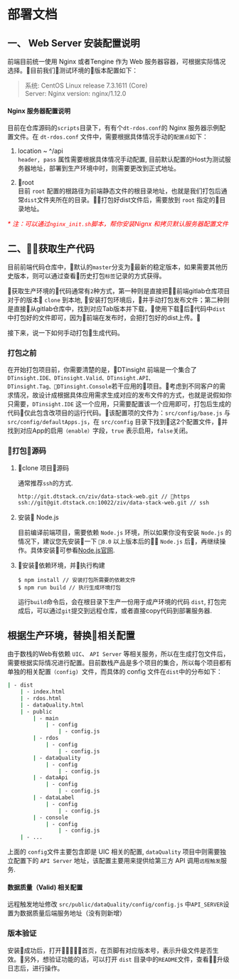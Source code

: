 # 部署文档


## 一、 Web Server 安装配置说明

前端目前统一使用 Nginx 或者Tengine 作为 Web 服务器容器，可根据实际情况选择。目前我们测试环境的版本配置如下：

> 系统: CentOS Linux release 7.3.1611 (Core)<br>
> Server: Nginx version: nginx/1.12.0

#### Nginx 服务器配置说明
目前在仓库源码的`scripts`目录下，有有个`dt-rdos.conf`的 Nginx 服务器示例配置文件。在
`dt-rdos.conf` 文件中，需要根据具体情况手动的`配置点`如下：

1. location ~ ^/api <br>
`header, pass` 属性需要根据具体情况手动配置, 
目前默认配置的Host为测试服务器地址，部署到生产环境中时，则需要更改到正式地址。

2. root <br>
目前 `root` 配置的根路径为前端静态文件的根目录地址，也就是我们打包后通常`dist`文件夹所在的目录。打包好dist文件后，需要放到 `root` 指定的目录地址。

<i style="color:red">* 注：可以通过`nginx_init.sh`脚本，帮你安装Nignx 和拷贝默认服务器配置文件</i>

## 二、获取生产代码

目前前端代码仓库中，默认的`master`分支为最新的稳定版本，如果需要其他历史版本，则可以通过查看历史打包`标签`记录的方式获得。

获取生产环境的代码通常有`2`种方式，第一种则是直接把前端gitlab仓库项目对于的版本 `clone` 到本地, 安装打包环境后，并手动打包发布文件；第二种则是直接从gitlab仓库中，找到对应Tab版本并下载，使用下载后代码中`dist`中打包好的文件即可，因为前端在发布时，会把打包好的dist上传。

接下来，说一下如何手动打包生成代码。

### 打包之前

在开始打包项目前，你需要清楚的是，DTinsight 前端是一个集合了`DTinsight.IDE、DTinsight.Valid、DTinsight.API、DTinsight.Tag、DTinsight.Console`若干应用的项目。考虑到不同客户的需求情况，故设计成根据具体应用需求生成对应的发布文件的方式，也就是说假如你只需要，`DTinsight.IDE` 这一个应用，只需要配置该一个应用即可，打包后生成的代码仅此包含改项目的运行代码。该配置项的文件为：`src/config/base.js` 与`src/config/defaultApps.js`，在 `src/config` 目录下找到这2个配置文件，并找到对应App的启用`（enable）`字段，`true` 表示启用，`false`关闭。

### 打包源码

1. clone 项目源码

    通常推荐`ssh`的方式.

    ```bash
    http://git.dtstack.cn/ziv/data-stack-web.git // https
    ssh://git@git.dtstack.cn:10022/ziv/data-stack-web.git // ssh
    ```

2. 安装 Node.js

    目前编译前端项目，需要依赖 `Node.js` 环境，所以如果你没有安装 `Node.js` 的情况下，建议您先安装一下 `8.0` 以上版本后的 `Node.js` 后，再继续操作。具体安装可参看[Node.js官网](https://nodejs.org/en/download/).

3. 安装依赖环境，并执行构建

    ```
    $ npm install // 安装打包所需要的依赖文件
    $ npm run build // 执行生成环境打包
    ```

    运行`build`命令后，会在根目录下生产一份用于成产环境的代码 `dist`,
    打包完成后，可以通过`git`提交到远程仓库，或者直接copy代码到部署服务器.

## 根据生产环境，替换相关配置

由于数栈的Web有依赖 `UIC`、 `API Server` 等相关服务，所以在生成打包文件后，需要根据实际情况进行配置。目前数栈产品是多个项目的集合，所以每个项目都有单独的相关配置`（config) `文件，而具体的 config 文件在`dist`中的分布如下：

```bash
| - dist
    | - index.html
    | - rdos.html
    | - dataQuality.html
    | - public
        | - main
            | - config
                | - config.js
        | - rdos
            | - config
                | - config.js
        | - dataQuality
            | - config
                | - config.js
        | - dataApi
            | - config
                | - config.js
        | - dataLabel
            | - config
                | - config.js
        | - console
            | - config
                | - config.js
    | - ...
```

上面的 `config`文件主要包含即是 UIC 相关的配置, `dataQuality` 项目中则需要独立配置下的 `API Server` 地址，该配置主要用来提供给第三方 API 调用`远程触发`服务.


#### 数据质量（Valid) 相关配置
远程触发地址修改 `src/public/dataQuality/config/config.js` 中`API_SERVER`设置为数据质量后端服务地址（没有则新增）


### 版本验证
安装成功后，打开首页，在页脚有对应版本号，表示升级文件是否生效。另外，想验证功能的话，可以打开 `dist` 目录中的`README`文件，查看升级日志后，进行操作。